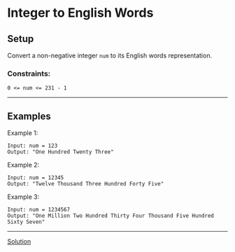 # Integer to English Words

## Setup
Convert a non-negative integer `num` to its English words representation.

### Constraints:

`0 <= num <= 231 - 1`

***
## Examples
Example 1:
```
Input: num = 123
Output: "One Hundred Twenty Three"
```
Example 2:
```
Input: num = 12345
Output: "Twelve Thousand Three Hundred Forty Five"
```
Example 3:
```
Input: num = 1234567
Output: "One Million Two Hundred Thirty Four Thousand Five Hundred Sixty Seven"
```
***

[Solution](solution.py)